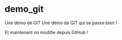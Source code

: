 demo_git
========
Une démo de GIT 
Une démo de GIT qui se passe bien !

Et maintenant on modifie depuis GitHub !
